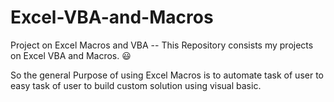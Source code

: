 # Excel-VBA-and-Macros
Project on Excel Macros and VBA
-- This Repository consists my projects on Excel VBA and Macros. :smiley:

So the general Purpose of using Excel Macros is to automate task of user to  easy task of user to build custom solution using visual basic.
